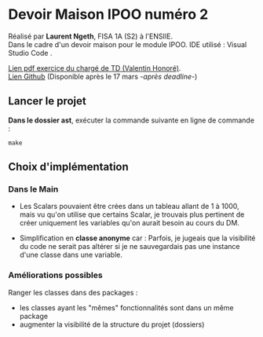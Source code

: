 # Devoir Maison IPOO numéro 2

Réalisé par **Laurent Ngeth**, FISA 1A (S2) à l'ENSIIE.  
Dans le cadre d'un devoir maison pour le module IPOO. 
IDE utilisé : Visual Studio Code .  
  
[Lien pdf exercice du chargé de TD (Valentin Honoré)](http://web4.ensiie.fr/~valentin.honore/cours/22_23/fisa/ipoo/dm/devoir_maison2.pdf).  
[Lien Github](https://github.com/lngeth/ast) (Disponible après le 17 mars *-après deadline-*)

## Lancer le projet

**Dans le dossier ast**, exécuter la commande suivante en ligne de commande :
```|shell
make
```

## Choix d'implémentation

### Dans le Main

- Les Scalars pouvaient être crées dans un tableau allant de 1 à 1000, mais vu qu'on utilise que certains Scalar, je trouvais plus pertinent de créer uniquement les variables qu'on aurait besoin au cours du DM.

- Simplification en **classe anonyme** car :
Parfois, je jugeais que la visibilité du code ne serait pas altérer si je ne sauvegardais pas une instance d'une classe dans une variable.


### Améliorations possibles

Ranger les classes dans des packages :
- les classes ayant les "mêmes" fonctionnalités sont dans un même package
- augmenter la visibilité de la structure du projet (dossiers)
